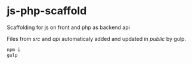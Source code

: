 # js-php-scaffold
Scaffolding for js on front and php as backend api

Files from _src_ and _api_ automaticaly added and updated in _public_ by gulp.

```sh
npm i
gulp
```

